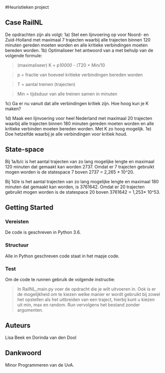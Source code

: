 #Heuristieken project
## Case RailNL

De opdrachten zijn als volgt:
1a) Stel een lijnvoering op voor Noord- en Zuid-Holland met maximaal 7 trajecten waarbij alle trajecten binnen
    120 minuten gereden moeten worden en alle kritieke verbindingen moeten bereden worden.
1b) Optimaliseer het antwoord van a met behulp van de volgende formule:

> (maximaliseer) K = p*10000 - (T*20 + Min/10

> p = fractie van hoeveel kritieke verbindingen bereden worden

> T = aantal treinen (trajecten)

> Min = tijdsduur van alle treinen samen in minuten


1c) Ga er nu vanuit dat alle verbindingen kritiek zijn. Hoe hoog kun je K maken?

1d) Maak een lijnvoering voor heel Nederland met maximaal 20 trajecten waarbij alle trajecten binnen
    180 minuten gereden moeten worden en alle kritieke verbinden moeten bereden worden. Met K zo hoog mogelijk.
1e) Doe hetzelfde waarbij je alle verbindingen voor kritiek houd.

## State-space 
Bij 1a/b/c is het aantal trajecten van zo lang mogelijke lengte en maximaal 120 minuten dat gemaakt kan worden 2737. Omdat er 7 trajecten gebruikt mogen worden is de statespace 7 boven 2737 = 2,265 * 10^20.  

Bij 1d/e is het aantal trajecten van zo lang mogelijke lengte en maximaal 180 minuten dat gemaakt kan worden, is 3761642. Omdat er 20 trajecten gebruikt mogen worden is de statespace 20 boven 3761642 = 1,253* 10^53.  


## Getting Started

### Vereisten
De code is geschreven in Python 3.6. 

### Structuur
Alle in Python geschreven code staat in het mapje code. 

### Test
Om de code te runnen gebruik de volgende instructie:

> In RailNL_main.py voer de opdracht die je wilt uitvoeren in. Ook is er de mogelijkheid om te kiezen welke manier er wordt gebruikt bij zowel het opstellen als het uitbreiden van een traject, hierbij kunt u kiezen uit min, max en random. Run vervolgens het bestand zonder argumenten.


## Auteurs
Lisa Beek en Dorinda van den Dool

## Dankwoord
Minor Programmeren van de UvA.





